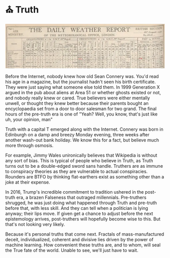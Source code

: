 # ⛪ Truth

[![weather](weather.webp)](https://digital.nmla.metoffice.gov.uk/IO_8e707fd6-6550-423e-8260-300ffeea8a9f/)

Before the Internet, nobody knew how old Sean Connery was. You'd read his age in
a magazine, but the journalist hadn't seen his birth certificate. They were just
saying what someone else told them. In 1999 Generation X argued in the pub about
aliens at Area 51 or whether ghosts existed or not, and nobody really knew or
cared. True believers were either mentally unwell, or thought they knew better
because their parents bought an encyclopaedia set from a door to door salesman
for two grand. The final hours of the pre-truth era is one of "Yeah? Well, you
know, that's just like uh, your opinion, man"

Truth with a capital T emerged along with the Internet. Connery was born in
Edinburgh on a damp and breezy Monday evening, three weeks after another wash-out
bank holiday. We know this for a fact, but believe much more through osmosis.

For example, Jimmy Wales unironically believes that Wikipedia is without any sort
of bias. This is typical of people who believe in Truth, as Truth turns out to be
a double-edged sword sans handle. Truthers are as immune to conspiracy theories
as they are vulnerable to actual conspiracies. Rounders are BTFO by thinking
flat-earthers exist as something other than a joke at their expense.

In 2016, Trump's incredible commitment to tradition ushered in the post-truth
era, a brazen Falseness that outraged millennials. Pre-truthers shrugged,
he was just doing what happened through Truth and pre-truth before that, with
less skill. And they can tell when a politician is lying anyway; their lips
move. If given get a chance to adjust before the next epistemology arrives,
post-truthers will hopefully become wise to this. But that's not looking very
likely.

Because it's personal truths that come next. Fractals of mass-manufactured
deceit, individualized, coherent and divisive lies driven by the power of
machine learning. How convenient these truths are, and to whom, will seal the
True fate of the world. Unable to see, we'll just have to wait.
